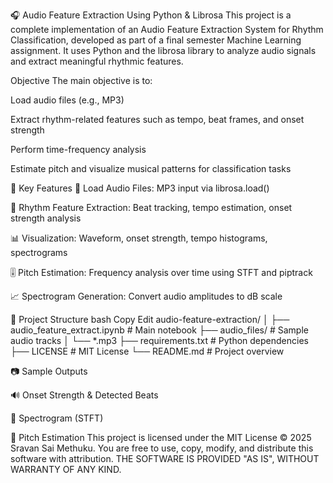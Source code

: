🎧 Audio Feature Extraction Using Python & Librosa
This project is a complete implementation of an Audio Feature Extraction System for Rhythm Classification, developed as part of a final semester Machine Learning assignment. It uses Python and the librosa library to analyze audio signals and extract meaningful rhythmic features.

Objective
The main objective is to:

Load audio files (e.g., MP3)

Extract rhythm-related features such as tempo, beat frames, and onset strength

Perform time-frequency analysis

Estimate pitch and visualize musical patterns for classification tasks

📌 Key Features
🎵 Load Audio Files: MP3 input via librosa.load()

🧩 Rhythm Feature Extraction: Beat tracking, tempo estimation, onset strength analysis

📊 Visualization: Waveform, onset strength, tempo histograms, spectrograms

🎚️ Pitch Estimation: Frequency analysis over time using STFT and piptrack

📈 Spectrogram Generation: Convert audio amplitudes to dB scale

📁 Project Structure
bash
Copy
Edit
audio-feature-extraction/
│
├── audio_feature_extract.ipynb       # Main notebook
├── audio_files/                      # Sample audio tracks
│   └── *.mp3
├── requirements.txt                  # Python dependencies
├── LICENSE                           # MIT License
└── README.md                         # Project overview

📷 Sample Outputs

🔊 Onset Strength & Detected Beats

🎼 Spectrogram (STFT)

🎵 Pitch Estimation
This project is licensed under the MIT License © 2025 Sravan Sai Methuku.
You are free to use, copy, modify, and distribute this software with attribution.
THE SOFTWARE IS PROVIDED "AS IS", WITHOUT WARRANTY OF ANY KIND.

